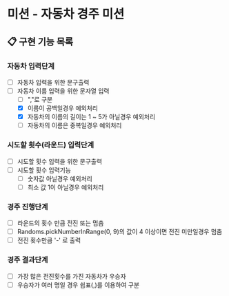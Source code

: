 # 미션 - 자동차 경주 미션

## 📋 구현 기능 목록

### 자동차 입력단계

- [ ] 자동차 입력을 위한 문구출력
- [ ] 자동차 이름 입력을 위한 문자열 입력
  - [ ] ","로 구분
  - [x] 이름이 공백일경우 예외처리
  - [x] 자동차의 이름의 길이는 1 ~ 5가 아닐경우 예외처리
  - [ ] 자동차의 이름은 중복일경우 예외처리

### 시도할 횟수(라운드) 입력단계

- [ ] 시도할 횟수 입력을 위한 문구출력
- [ ] 시도할 횟수 입력기능
  - [ ] 숫자값 아닐경우 예외처리
  - [ ] 최소 값 1이 아닐경우 예외처리

### 경주 진행단계

- [ ] 라운드의 횟수 만큼 전진 또는 멈춤
- [ ] Randoms.pickNumberInRange(0, 9)의 값이 4 이상이면 전진 미만일경우 멈춤
- [ ] 전진 횟수만큼 '-' 로 출력

### 경주 결과단계

- [ ] 가장 많은 전진횟수를 가진 자동차가 우승자 
- [ ] 우승자가 여러 명일 경우 쉼표(,)를 이용하여 구분